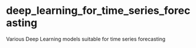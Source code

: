 # deep_learning_for_time_series_forecasting
Various Deep Learning models suitable for time series forecasting
